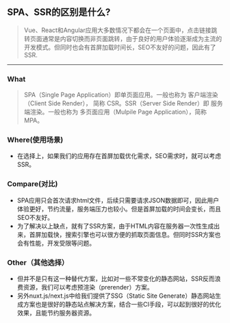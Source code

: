 ## SPA、SSR的区别是什么?
>Vue、React和Angular应用大多数情况下都会在一个页面中，点击链接跳转页面通常是内容切换而非页面跳转，由于良好的用户体验逐渐成为主流的开发模式。但同时也会有首屏加载时间长，SEO不友好的问题，因此有了SSR.
---
### What
>SPA（Single Page Application）即单页面应用。一般也称为 客户端渲染（Client Side Render）， 简称 CSR。SSR（Server Side Render）即 服务端渲染。一般也称为 多页面应用（Mulpile Page Application），简称 MPA。
### Where(使用场景)
- 在选择上，如果我们的应用存在首屏加载优化需求，SEO需求时，就可以考虑SSR。

### Compare(对比)
- SPA应用只会首次请求html文件，后续只需要请求JSON数据即可，因此用户体验更好，节约流量，服务端压力也较小。但是首屏加载的时间会变长，而且SEO不友好。
- 为了解决以上缺点，就有了SSR方案，由于HTML内容在服务器一次性生成出来，首屏加载快，搜索引擎也可以很方便的抓取页面信息。但同时SSR方案也会有性能，开发受限等问题。

### Other（其他选择）
- 但并不是只有这一种替代方案，比如对一些不常变化的静态网站，SSR反而浪费资源，我们可以考虑预渲染（prerender）方案。
- 另外nuxt.js/next.js中给我们提供了SSG（Static Site Generate）静态网站生成方案也是很好的静态站点解决方案，结合一些CI手段，可以起到很好的优化效果，且能节约服务器资源。